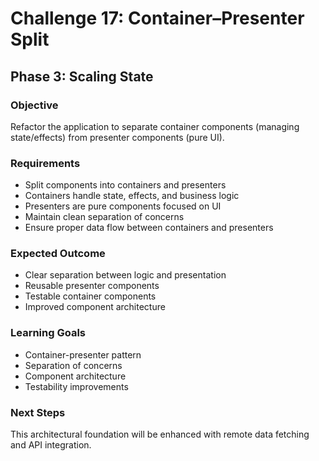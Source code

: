 # Challenge 17: Container–Presenter Split

## Phase 3: Scaling State

### Objective
Refactor the application to separate container components (managing state/effects) from presenter components (pure UI).

### Requirements
- Split components into containers and presenters
- Containers handle state, effects, and business logic
- Presenters are pure components focused on UI
- Maintain clean separation of concerns
- Ensure proper data flow between containers and presenters

### Expected Outcome
- Clear separation between logic and presentation
- Reusable presenter components
- Testable container components
- Improved component architecture

### Learning Goals
- Container-presenter pattern
- Separation of concerns
- Component architecture
- Testability improvements

### Next Steps
This architectural foundation will be enhanced with remote data fetching and API integration.
